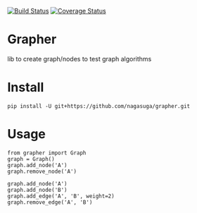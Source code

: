 [![Build Status](https://travis-ci.org/nagasuga/grapher.png?branch=master)](https://travis-ci.org/nagasuga/grapher)
[![Coverage Status](https://coveralls.io/repos/nagasuga/grapher/badge.png?branch=master&service=github)](https://coveralls.io/github/nagasuga/grapher?branch=master)


Grapher
=======

lib to create graph/nodes to test graph algorithms


Install
=======

```
pip install -U git+https://github.com/nagasuga/grapher.git
```


Usage
=====

```
from grapher import Graph
graph = Graph()
graph.add_node('A')
graph.remove_node('A')

graph.add_node('A')
graph.add_node('B')
graph.add_edge('A', 'B', weight=2)
graph.remove_edge('A', 'B')
```
